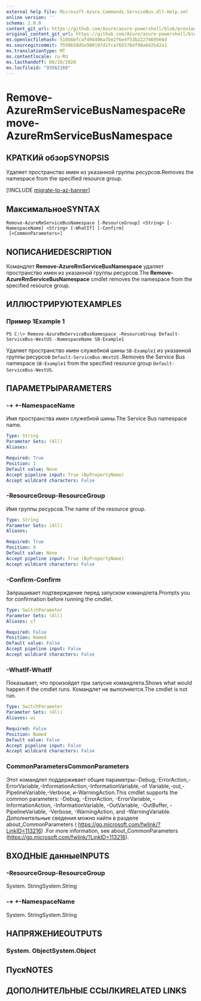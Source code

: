 ```yaml
---
external help file: Microsoft.Azure.Commands.ServiceBus.dll-Help.xml
online version: ''
schema: 2.0.0
content_git_url: https://github.com/Azure/azure-powershell/blob/preview/src/ResourceManager/ServiceBus/Commands.ServiceBus/help/Remove-AzureRmServiceBusNamespace.md
original_content_git_url: https://github.com/Azure/azure-powershell/blob/preview/src/ResourceManager/ServiceBus/Commands.ServiceBus/help/Remove-AzureRmServiceBusNamespace.md
ms.openlocfilehash: 510b6bfcaf49d406a7be2f6e4f53b2227469566d
ms.sourcegitcommit: f599b50d5e980197d1fca769378df90a842b42a1
ms.translationtype: MT
ms.contentlocale: ru-RU
ms.lasthandoff: 08/20/2020
ms.locfileid: "93562160"
---
```

# <span data-ttu-id="9b8a4-101">Remove-AzureRmServiceBusNamespace</span><span class="sxs-lookup"><span data-stu-id="9b8a4-101">Remove-AzureRmServiceBusNamespace</span></span>

## <span data-ttu-id="9b8a4-102">КРАТКИй обзор</span><span class="sxs-lookup"><span data-stu-id="9b8a4-102">SYNOPSIS</span></span>
<span data-ttu-id="9b8a4-103">Удаляет пространство имен из указанной группы ресурсов.</span><span class="sxs-lookup"><span data-stu-id="9b8a4-103">Removes the namespace from the specified resource group.</span></span> 

[!INCLUDE [migrate-to-az-banner](../../includes/migrate-to-az-banner.md)]

## <span data-ttu-id="9b8a4-104">Максимальное</span><span class="sxs-lookup"><span data-stu-id="9b8a4-104">SYNTAX</span></span>

```
Remove-AzureRmServiceBusNamespace [-ResourceGroup] <String> [-NamespaceName] <String> [-WhatIf] [-Confirm]
 [<CommonParameters>]
```

## <span data-ttu-id="9b8a4-105">NОПИСАНИЕ</span><span class="sxs-lookup"><span data-stu-id="9b8a4-105">DESCRIPTION</span></span>
<span data-ttu-id="9b8a4-106">Командлет **Remove-AzureRmServiceBusNamespace** удаляет пространство имен из указанной группы ресурсов.</span><span class="sxs-lookup"><span data-stu-id="9b8a4-106">The **Remove-AzureRmServiceBusNamespace** cmdlet removes the namespace from the specified resource group.</span></span>

## <span data-ttu-id="9b8a4-107">ИЛЛЮСТРИРУЮТ</span><span class="sxs-lookup"><span data-stu-id="9b8a4-107">EXAMPLES</span></span>

### <span data-ttu-id="9b8a4-108">Пример 1</span><span class="sxs-lookup"><span data-stu-id="9b8a4-108">Example 1</span></span>
```
PS C:\> Remove-AzureRmServiceBusNamespace -ResourceGroup Default-ServiceBus-WestUS -NamespaceName SB-Example1
```

<span data-ttu-id="9b8a4-109">Удаляет пространство имен служебной шины `SB-Example1` из указанной группы ресурсов `Default-ServiceBus-WestUS` .</span><span class="sxs-lookup"><span data-stu-id="9b8a4-109">Removes the Service Bus namespace `SB-Example1` from the specified resource group `Default-ServiceBus-WestUS`.</span></span>

## <span data-ttu-id="9b8a4-110">ПАРАМЕТРЫ</span><span class="sxs-lookup"><span data-stu-id="9b8a4-110">PARAMETERS</span></span>

### <span data-ttu-id="9b8a4-111">-+ +</span><span class="sxs-lookup"><span data-stu-id="9b8a4-111">-NamespaceName</span></span>
<span data-ttu-id="9b8a4-112">Имя пространства имен служебной шины.</span><span class="sxs-lookup"><span data-stu-id="9b8a4-112">The Service Bus namespace name.</span></span>

```yaml
Type: String
Parameter Sets: (All)
Aliases: 

Required: True
Position: 1
Default value: None
Accept pipeline input: True (ByPropertyName)
Accept wildcard characters: False
```

### <span data-ttu-id="9b8a4-113">-ResourceGroup</span><span class="sxs-lookup"><span data-stu-id="9b8a4-113">-ResourceGroup</span></span>
<span data-ttu-id="9b8a4-114">Имя группы ресурсов.</span><span class="sxs-lookup"><span data-stu-id="9b8a4-114">The name of the resource group.</span></span>

```yaml
Type: String
Parameter Sets: (All)
Aliases: 

Required: True
Position: 0
Default value: None
Accept pipeline input: True (ByPropertyName)
Accept wildcard characters: False
```

### <span data-ttu-id="9b8a4-115">-Confirm</span><span class="sxs-lookup"><span data-stu-id="9b8a4-115">-Confirm</span></span>
<span data-ttu-id="9b8a4-116">Запрашивает подтверждение перед запуском командлета.</span><span class="sxs-lookup"><span data-stu-id="9b8a4-116">Prompts you for confirmation before running the cmdlet.</span></span>

```yaml
Type: SwitchParameter
Parameter Sets: (All)
Aliases: cf

Required: False
Position: Named
Default value: False
Accept pipeline input: False
Accept wildcard characters: False
```

### <span data-ttu-id="9b8a4-117">-WhatIf</span><span class="sxs-lookup"><span data-stu-id="9b8a4-117">-WhatIf</span></span>
<span data-ttu-id="9b8a4-118">Показывает, что произойдет при запуске командлета.</span><span class="sxs-lookup"><span data-stu-id="9b8a4-118">Shows what would happen if the cmdlet runs.</span></span>
<span data-ttu-id="9b8a4-119">Командлет не выполняется.</span><span class="sxs-lookup"><span data-stu-id="9b8a4-119">The cmdlet is not run.</span></span>

```yaml
Type: SwitchParameter
Parameter Sets: (All)
Aliases: wi

Required: False
Position: Named
Default value: False
Accept pipeline input: False
Accept wildcard characters: False
```

### <span data-ttu-id="9b8a4-120">CommonParameters</span><span class="sxs-lookup"><span data-stu-id="9b8a4-120">CommonParameters</span></span>
<span data-ttu-id="9b8a4-121">Этот командлет поддерживает общие параметры:-Debug,-ErrorAction,-ErrorVariable,-InformationAction,-InformationVariable,-of Variable,-out,-PipelineVariable,-Verbose, и-WarningAction.</span><span class="sxs-lookup"><span data-stu-id="9b8a4-121">This cmdlet supports the common parameters: -Debug, -ErrorAction, -ErrorVariable, -InformationAction, -InformationVariable, -OutVariable, -OutBuffer, -PipelineVariable, -Verbose, -WarningAction, and -WarningVariable.</span></span> <span data-ttu-id="9b8a4-122">Дополнительные сведения можно найти в разделе about_CommonParameters ( https://go.microsoft.com/fwlink/?LinkID=113216) .</span><span class="sxs-lookup"><span data-stu-id="9b8a4-122">For more information, see about_CommonParameters (https://go.microsoft.com/fwlink/?LinkID=113216).</span></span>

## <span data-ttu-id="9b8a4-123">ВХОДНЫЕ данные</span><span class="sxs-lookup"><span data-stu-id="9b8a4-123">INPUTS</span></span>

### <span data-ttu-id="9b8a4-124">-ResourceGroup</span><span class="sxs-lookup"><span data-stu-id="9b8a4-124">-ResourceGroup</span></span>
 <span data-ttu-id="9b8a4-125">System. String</span><span class="sxs-lookup"><span data-stu-id="9b8a4-125">System.String</span></span>

### <span data-ttu-id="9b8a4-126">-+ +</span><span class="sxs-lookup"><span data-stu-id="9b8a4-126">-NamespaceName</span></span>
 <span data-ttu-id="9b8a4-127">System. String</span><span class="sxs-lookup"><span data-stu-id="9b8a4-127">System.String</span></span>

## <span data-ttu-id="9b8a4-128">НАПРЯЖЕНИЕ</span><span class="sxs-lookup"><span data-stu-id="9b8a4-128">OUTPUTS</span></span>

### <span data-ttu-id="9b8a4-129">System. Object</span><span class="sxs-lookup"><span data-stu-id="9b8a4-129">System.Object</span></span>

## <span data-ttu-id="9b8a4-130">Пуск</span><span class="sxs-lookup"><span data-stu-id="9b8a4-130">NOTES</span></span>

## <span data-ttu-id="9b8a4-131">ДОПОЛНИТЕЛЬНЫЕ ССЫЛКИ</span><span class="sxs-lookup"><span data-stu-id="9b8a4-131">RELATED LINKS</span></span>

